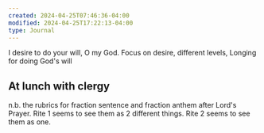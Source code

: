 ```yaml
---
created: 2024-04-25T07:46:36-04:00
modified: 2024-04-25T17:22:13-04:00
type: Journal
---
```


I desire to do your will, O my God. 
Focus on desire, different levels, 
Longing for doing God's will

## At lunch with clergy

n.b. the rubrics for fraction sentence and fraction anthem after Lord's Prayer. Rite 1 seems to see them as 2 different things. Rite 2 seems to see them as one.
